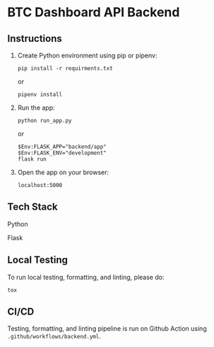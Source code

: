 # BTC Dashboard API Backend

## Instructions
1. Create Python environment using pip or pipenv:

    ```
    pip install -r requirments.txt
    ```

    or

    ```
    pipenv install
    ```

2. Run the app:

    ```
    python run_app.py
    ```
    or
    ```
    $Env:FLASK_APP="backend/app"
    $Env:FLASK_ENV="development"
    flask run
    ```
3. Open the app on your browser:

    ```
    localhost:5000
    ```

## Tech Stack
Python

Flask

## Local Testing
To run local testing, formatting, and linting, please do:

```
tox
```

## CI/CD
Testing, formatting, and linting pipeline is run on Github Action using `.github/workflows/backend.yml`.
